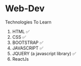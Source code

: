 # Web-Dev

Technologies To Learn 

1. HTML ✅
2. CSS ✅
3. BOOTSTRAP ✅
4. JAVASCRIPT ✅
5. JQUERY (a javascript library) ✅
6. ReactJs 
